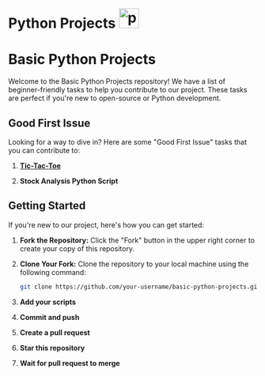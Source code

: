 # Python Projects <a href="https://emoji.gg/emoji/1887_python"><img src="https://cdn3.emoji.gg/emojis/1887_python.png" width="40px" height="40px" alt="python"></a>

# Basic Python Projects

Welcome to the Basic Python Projects repository! We have a list of beginner-friendly tasks to help you contribute to our project. These tasks are perfect if you're new to open-source or Python development.

## Good First Issue

Looking for a way to dive in? Here are some "Good First Issue" tasks that you can contribute to:

1. [**Tic-Tac-Toe**](https://github.com/kelork/Python_Project/tree/main/tictactoe)
   
   

2. **Stock Analysis Python Script**
   
   


   

## Getting Started

If you're new to our project, here's how you can get started:

1. **Fork the Repository:** Click the "Fork" button in the upper right corner to create your copy of this repository.

2. **Clone Your Fork:** Clone the repository to your local machine using the following command:

   ```bash
   git clone https://github.com/your-username/basic-python-projects.git
3. **Add your scripts**

4. **Commit and push**

5. **Create a pull request**

6. **Star this repository**

7. **Wait for pull request to merge**

